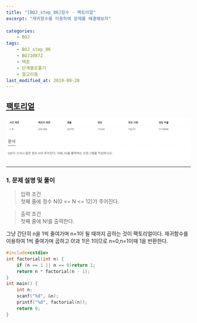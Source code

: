 ```yaml
---
title: "[BOJ_step_06]함수 - 팩토리얼"
excerpt: "재귀함수를 이용하여 문제를 해결해보자"

categories:
    - BOJ
tags:
    - BOJ_step_06
    - BOJ10872
    - 백준
    - 단계별로풀기
    - 알고리즘
last_modified_at: 2019-09-28
---  
```

## [팩토리얼](https://www.acmicpc.net/problem/10872)  
  
[![문제](/assets/BOJ-step/BOJ-Step06-04-img01.PNG)](/assets/BOJ-step/BOJ-Step06-04-img01.PNG)  
***
### 1. 문제 설명 및 풀이  
>입력 조건  
>첫째 줄에 정수 N(0 <= N <= 12)가 주어진다.
  
>출력 조건  
>첫째 줄에 N!를 출력한다.
  
그냥 간단히 n을 1씩 줄여가며 n=1이 될 때까지 곱하는 것이 팩토리얼이다.  재귀함수를 이용하여 1씩 줄여가며 곱하고 0!과 1!은 1이므로 n=0,n=1이때 1을 반환한다.
  
```cpp
#include<cstdio>
int factorial(int n) {
	if (n == 1 || n == 0)return 1;
	return n * factorial(n - 1);
}
int main() {
	int n;
	scanf("%d", &n);
	printf("%d", factorial(n));
	return 0;
}
```  